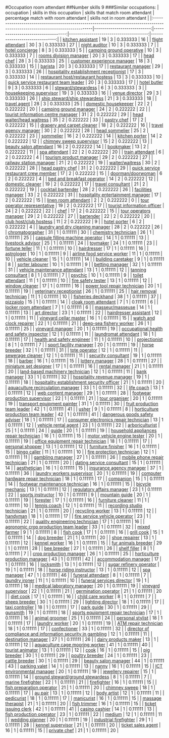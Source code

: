 #Occupation room attendant
##Number skills 9
###Similar occupations:
| occupation                                                                                                                    |   skills in this occupation |   skills that match room attendant |   percentage match with room attendant |   skills not in room attendant |
|:------------------------------------------------------------------------------------------------------------------------------|----------------------------:|-----------------------------------:|---------------------------------------:|-------------------------------:|
| [kitchen assistant](kitchen_assistant.md)                                                                                     |                          19 |                                  3 |                               0.333333 |                             16 |
| [flight attendant](flight_attendant.md)                                                                                       |                          30 |                                  3 |                               0.333333 |                             27 |
| [night auditor](night_auditor.md)                                                                                             |                          10 |                                  3 |                               0.333333 |                              7 |
| [hotel concierge](hotel_concierge.md)                                                                                         |                           8 |                                  3 |                               0.333333 |                              5 |
| [camping ground operative](camping_ground_operative.md)                                                                       |                          10 |                                  3 |                               0.333333 |                              7 |
| [rooms division manager](rooms_division_manager.md)                                                                           |                          20 |                                  3 |                               0.333333 |                             17 |
| [head chef](head_chef.md)                                                                                                     |                          28 |                                  3 |                               0.333333 |                             25 |
| [customer experience manager](customer_experience_manager.md)                                                                 |                          18 |                                  3 |                               0.333333 |                             15 |
| [barista](barista.md)                                                                                                         |                          20 |                                  3 |                               0.333333 |                             17 |
| [restaurant manager](restaurant_manager.md)                                                                                   |                          29 |                                  3 |                               0.333333 |                             26 |
| [hospitality establishment receptionist](hospitality_establishment_receptionist.md)                                           |                          17 |                                  3 |                               0.333333 |                             14 |
| [restaurant host/restaurant hostess](restaurant_host-restaurant_hostess.md)                                                   |                          13 |                                  3 |                               0.333333 |                             10 |
| [quick service restaurant team leader](quick_service_restaurant_team_leader.md)                                               |                          20 |                                  3 |                               0.333333 |                             17 |
| [hotel butler](hotel_butler.md)                                                                                               |                           9 |                                  3 |                               0.333333 |                              6 |
| [steward/stewardess](steward-stewardess.md)                                                                                   |                           6 |                                  3 |                               0.333333 |                              3 |
| [housekeeping supervisor](housekeeping_supervisor.md)                                                                         |                          19 |                                  3 |                               0.333333 |                             16 |
| [venue director](venue_director.md)                                                                                           |                          29 |                                  3 |                               0.333333 |                             26 |
| [ship steward/ship stewardess](ship_steward-ship_stewardess.md)                                                               |                          21 |                                  3 |                               0.333333 |                             18 |
| [travel agent](travel_agent.md)                                                                                               |                          28 |                                  3 |                               0.333333 |                             25 |
| [domestic housekeeper](domestic_housekeeper.md)                                                                               |                          22 |                                  2 |                               0.222222 |                             20 |
| [camping ground manager](camping_ground_manager.md)                                                                           |                          24 |                                  2 |                               0.222222 |                             22 |
| [tourist information centre manager](tourist_information_centre_manager.md)                                                   |                          31 |                                  2 |                               0.222222 |                             29 |
| [head waiter/head waitress](head_waiter-head_waitress.md)                                                                     |                          35 |                                  2 |                               0.222222 |                             33 |
| [pastry chef](pastry_chef.md)                                                                                                 |                          17 |                                  2 |                               0.222222 |                             15 |
| [drapery and carpet cleaner](drapery_and_carpet_cleaner.md)                                                                   |                          18 |                                  2 |                               0.222222 |                             16 |
| [travel agency manager](travel_agency_manager.md)                                                                             |                          30 |                                  2 |                               0.222222 |                             28 |
| [head sommelier](head_sommelier.md)                                                                                           |                          25 |                                  2 |                               0.222222 |                             23 |
| [sommelier](sommelier.md)                                                                                                     |                          16 |                                  2 |                               0.222222 |                             14 |
| [kitchen porter](kitchen_porter.md)                                                                                           |                          14 |                                  2 |                               0.222222 |                             12 |
| [chimney sweep supervisor](chimney_sweep_supervisor.md)                                                                       |                          15 |                                  2 |                               0.222222 |                             13 |
| [beauty salon attendant](beauty_salon_attendant.md)                                                                           |                          16 |                                  2 |                               0.222222 |                             14 |
| [bookmaker](bookmaker.md)                                                                                                     |                          13 |                                  2 |                               0.222222 |                             11 |
| [spa attendant](spa_attendant.md)                                                                                             |                          22 |                                  2 |                               0.222222 |                             20 |
| [train attendant](train_attendant.md)                                                                                         |                           6 |                                  2 |                               0.222222 |                              4 |
| [tourism product manager](tourism_product_manager.md)                                                                         |                          29 |                                  2 |                               0.222222 |                             27 |
| [railway station manager](railway_station_manager.md)                                                                         |                          21 |                                  2 |                               0.222222 |                             19 |
| [waiter/waitress](waiter-waitress.md)                                                                                         |                          30 |                                  2 |                               0.222222 |                             28 |
| [head pastry chef](head_pastry_chef.md)                                                                                       |                          31 |                                  2 |                               0.222222 |                             29 |
| [quick service restaurant crew member](quick_service_restaurant_crew_member.md)                                               |                          17 |                                  2 |                               0.222222 |                             15 |
| [doorman/doorwoman](doorman-doorwoman.md)                                                                                     |                           6 |                                  2 |                               0.222222 |                              4 |
| [bed and breakfast operator](bed_and_breakfast_operator.md)                                                                   |                          14 |                                  2 |                               0.222222 |                             12 |
| [domestic cleaner](domestic_cleaner.md)                                                                                       |                          19 |                                  2 |                               0.222222 |                             17 |
| [travel consultant](travel_consultant.md)                                                                                     |                          21 |                                  2 |                               0.222222 |                             19 |
| [cocktail bartender](cocktail_bartender.md)                                                                                   |                          28 |                                  2 |                               0.222222 |                             26 |
| [facilities manager](facilities_manager.md)                                                                                   |                          33 |                                  2 |                               0.222222 |                             31 |
| [hospitality entertainment manager](hospitality_entertainment_manager.md)                                                     |                          17 |                                  2 |                               0.222222 |                             15 |
| [linen room attendant](linen_room_attendant.md)                                                                               |                           2 |                                  2 |                               0.222222 |                              0 |
| [tour operator representative](tour_operator_representative.md)                                                               |                          19 |                                  2 |                               0.222222 |                             17 |
| [tourist information officer](tourist_information_officer.md)                                                                 |                          24 |                                  2 |                               0.222222 |                             22 |
| [chef](chef.md)                                                                                                               |                          17 |                                  2 |                               0.222222 |                             15 |
| [tour operators manager](tour_operators_manager.md)                                                                           |                          29 |                                  2 |                               0.222222 |                             27 |
| [bartender](bartender.md)                                                                                                     |                          22 |                                  2 |                               0.222222 |                             20 |
| [club host/club hostess](club_host-club_hostess.md)                                                                           |                          11 |                                  2 |                               0.222222 |                              9 |
| [hotel porter](hotel_porter.md)                                                                                               |                           6 |                                  2 |                               0.222222 |                              4 |
| [laundry and dry cleaning manager](laundry_and_dry_cleaning_manager.md)                                                       |                          28 |                                  2 |                               0.222222 |                             26 |
| [chromatographer](chromatographer.md)                                                                                         |                          31 |                                  1 |                               0.111111 |                             30 |
| [chemistry technician](chemistry_technician.md)                                                                               |                          26 |                                  1 |                               0.111111 |                             25 |
| [capsule filling machine operator](capsule_filling_machine_operator.md)                                                       |                          14 |                                  1 |                               0.111111 |                             13 |
| [livestock advisor](livestock_advisor.md)                                                                                     |                          25 |                                  1 |                               0.111111 |                             24 |
| [toymaker](toymaker.md)                                                                                                       |                          24 |                                  1 |                               0.111111 |                             23 |
| [fortune teller](fortune_teller.md)                                                                                           |                          11 |                                  1 |                               0.111111 |                             10 |
| [hairdresser](hairdresser.md)                                                                                                 |                          17 |                                  1 |                               0.111111 |                             16 |
| [astrologer](astrologer.md)                                                                                                   |                          10 |                                  1 |                               0.111111 |                              9 |
| [airline food service worker](airline_food_service_worker.md)                                                                 |                          11 |                                  1 |                               0.111111 |                             10 |
| [vehicle cleaner](vehicle_cleaner.md)                                                                                         |                          15 |                                  1 |                               0.111111 |                             14 |
| [building caretaker](building_caretaker.md)                                                                                   |                           9 |                                  1 |                               0.111111 |                              8 |
| [sorter labourer](sorter_labourer.md)                                                                                         |                          10 |                                  1 |                               0.111111 |                              9 |
| [betting manager](betting_manager.md)                                                                                         |                          32 |                                  1 |                               0.111111 |                             31 |
| [vehicle maintenance attendant](vehicle_maintenance_attendant.md)                                                             |                          13 |                                  1 |                               0.111111 |                             12 |
| [tanning consultant](tanning_consultant.md)                                                                                   |                           8 |                                  1 |                               0.111111 |                              7 |
| [psychic](psychic.md)                                                                                                         |                          10 |                                  1 |                               0.111111 |                              9 |
| [toilet attendant](toilet_attendant.md)                                                                                       |                          11 |                                  1 |                               0.111111 |                             10 |
| [fire safety tester](fire_safety_tester.md)                                                                                   |                          13 |                                  1 |                               0.111111 |                             12 |
| [window cleaner](window_cleaner.md)                                                                                           |                          17 |                                  1 |                               0.111111 |                             16 |
| [power tool repair technician](power_tool_repair_technician.md)                                                               |                          20 |                                  1 |                               0.111111 |                             19 |
| [veterinary receptionist](veterinary_receptionist.md)                                                                         |                          26 |                                  1 |                               0.111111 |                             25 |
| [hair removal technician](hair_removal_technician.md)                                                                         |                          11 |                                  1 |                               0.111111 |                             10 |
| [fisheries deckhand](fisheries_deckhand.md)                                                                                   |                          38 |                                  1 |                               0.111111 |                             37 |
| [pizzaiolo](pizzaiolo.md)                                                                                                     |                          15 |                                  1 |                               0.111111 |                             14 |
| [cloak room attendant](cloak_room_attendant.md)                                                                               |                           7 |                                  1 |                               0.111111 |                              6 |
| [locker room attendant](locker_room_attendant.md)                                                                             |                           7 |                                  1 |                               0.111111 |                              6 |
| [masseur/masseuse](masseur-masseuse.md)                                                                                       |                          14 |                                  1 |                               0.111111 |                             13 |
| [art director](art_director.md)                                                                                               |                          23 |                                  1 |                               0.111111 |                             22 |
| [hairdresser assistant](hairdresser_assistant.md)                                                                             |                          12 |                                  1 |                               0.111111 |                             11 |
| [vineyard cellar master](vineyard_cellar_master.md)                                                                           |                          16 |                                  1 |                               0.111111 |                             15 |
| [watch and clock repairer](watch_and_clock_repairer.md)                                                                       |                          22 |                                  1 |                               0.111111 |                             21 |
| [deep-sea fishery worker](deep-sea_fishery_worker.md)                                                                         |                          26 |                                  1 |                               0.111111 |                             25 |
| [vineyard manager](vineyard_manager.md)                                                                                       |                          20 |                                  1 |                               0.111111 |                             19 |
| [occupational health and safety inspector](occupational_health_and_safety_inspector.md)                                       |                          12 |                                  1 |                               0.111111 |                             11 |
| [laundromat attendant](laundromat_attendant.md)                                                                               |                          18 |                                  1 |                               0.111111 |                             17 |
| [health and safety engineer](health_and_safety_engineer.md)                                                                   |                          11 |                                  1 |                               0.111111 |                             10 |
| [projectionist](projectionist.md)                                                                                             |                           8 |                                  1 |                               0.111111 |                              7 |
| [sport facility manager](sport_facility_manager.md)                                                                           |                          20 |                                  1 |                               0.111111 |                             19 |
| [horse breeder](horse_breeder.md)                                                                                             |                          32 |                                  1 |                               0.111111 |                             31 |
| [tote operator](tote_operator.md)                                                                                             |                          12 |                                  1 |                               0.111111 |                             11 |
| [sewerage cleaner](sewerage_cleaner.md)                                                                                       |                          12 |                                  1 |                               0.111111 |                             11 |
| [security consultant](security_consultant.md)                                                                                 |                          19 |                                  1 |                               0.111111 |                             18 |
| [barber](barber.md)                                                                                                           |                          16 |                                  1 |                               0.111111 |                             15 |
| [lottery manager](lottery_manager.md)                                                                                         |                          28 |                                  1 |                               0.111111 |                             27 |
| [miniature set designer](miniature_set_designer.md)                                                                           |                          17 |                                  1 |                               0.111111 |                             16 |
| [rental manager](rental_manager.md)                                                                                           |                          21 |                                  1 |                               0.111111 |                             20 |
| [land-based machinery technician](land-based_machinery_technician.md)                                                         |                          12 |                                  1 |                               0.111111 |                             11 |
| [bank manager](bank_manager.md)                                                                                               |                          33 |                                  1 |                               0.111111 |                             32 |
| [hospitality revenue manager](hospitality_revenue_manager.md)                                                                 |                          19 |                                  1 |                               0.111111 |                             18 |
| [hospitality establishment security officer](hospitality_establishment_security_officer.md)                                   |                          21 |                                  1 |                               0.111111 |                             20 |
| [aquaculture recirculation manager](aquaculture_recirculation_manager.md)                                                     |                          33 |                                  1 |                               0.111111 |                             32 |
| [life coach](life_coach.md)                                                                                                   |                          13 |                                  1 |                               0.111111 |                             12 |
| [web content manager](web_content_manager.md)                                                                                 |                          29 |                                  1 |                               0.111111 |                             28 |
| [footwear production supervisor](footwear_production_supervisor.md)                                                           |                          22 |                                  1 |                               0.111111 |                             21 |
| [tour organiser](tour_organiser.md)                                                                                           |                          20 |                                  1 |                               0.111111 |                             19 |
| [transport equipment painter](transport_equipment_painter.md)                                                                 |                          31 |                                  1 |                               0.111111 |                             30 |
| [fruit production team leader](fruit_production_team_leader.md)                                                               |                          42 |                                  1 |                               0.111111 |                             41 |
| [usher](usher.md)                                                                                                             |                           9 |                                  1 |                               0.111111 |                              8 |
| [horticulture production team leader](horticulture_production_team_leader.md)                                                 |                          42 |                                  1 |                               0.111111 |                             41 |
| [dangerous goods safety adviser](dangerous_goods_safety_adviser.md)                                                           |                          18 |                                  1 |                               0.111111 |                             17 |
| [consumer electronics repair technician](consumer_electronics_repair_technician.md)                                           |                          13 |                                  1 |                               0.111111 |                             12 |
| [vehicle rental agent](vehicle_rental_agent.md)                                                                               |                          23 |                                  1 |                               0.111111 |                             22 |
| [arboriculturist](arboriculturist.md)                                                                                         |                          25 |                                  1 |                               0.111111 |                             24 |
| [guide](guide.md)                                                                                                             |                          20 |                                  1 |                               0.111111 |                             19 |
| [household appliances repair technician](household_appliances_repair_technician.md)                                           |                          16 |                                  1 |                               0.111111 |                             15 |
| [motor vehicle engine tester](motor_vehicle_engine_tester.md)                                                                 |                          20 |                                  1 |                               0.111111 |                             19 |
| [office equipment repair technician](office_equipment_repair_technician.md)                                                   |                          18 |                                  1 |                               0.111111 |                             17 |
| [personal shopper](personal_shopper.md)                                                                                       |                          13 |                                  1 |                               0.111111 |                             12 |
| [furniture finisher](furniture_finisher.md)                                                                                   |                          16 |                                  1 |                               0.111111 |                             15 |
| [bingo caller](bingo_caller.md)                                                                                               |                          11 |                                  1 |                               0.111111 |                             10 |
| [fire protection technician](fire_protection_technician.md)                                                                   |                          12 |                                  1 |                               0.111111 |                             11 |
| [gambling manager](gambling_manager.md)                                                                                       |                          27 |                                  1 |                               0.111111 |                             26 |
| [mobile phone repair technician](mobile_phone_repair_technician.md)                                                           |                          21 |                                  1 |                               0.111111 |                             20 |
| [dating service consultant](dating_service_consultant.md)                                                                     |                          15 |                                  1 |                               0.111111 |                             14 |
| [aesthetician](aesthetician.md)                                                                                               |                          16 |                                  1 |                               0.111111 |                             15 |
| [insurance agency manager](insurance_agency_manager.md)                                                                       |                          37 |                                  1 |                               0.111111 |                             36 |
| [laundry workers supervisor](laundry_workers_supervisor.md)                                                                   |                          20 |                                  1 |                               0.111111 |                             19 |
| [computer hardware repair technician](computer_hardware_repair_technician.md)                                                 |                          18 |                                  1 |                               0.111111 |                             17 |
| [companion](companion.md)                                                                                                     |                          15 |                                  1 |                               0.111111 |                             14 |
| [footwear maintenance technician](footwear_maintenance_technician.md)                                                         |                          16 |                                  1 |                               0.111111 |                             15 |
| [bicycle mechanic](bicycle_mechanic.md)                                                                                       |                          13 |                                  1 |                               0.111111 |                             12 |
| [regulatory affairs manager](regulatory_affairs_manager.md)                                                                   |                          23 |                                  1 |                               0.111111 |                             22 |
| [sports instructor](sports_instructor.md)                                                                                     |                          10 |                                  1 |                               0.111111 |                              9 |
| [mountain guide](mountain_guide.md)                                                                                           |                          20 |                                  1 |                               0.111111 |                             19 |
| [forester](forester.md)                                                                                                       |                          17 |                                  1 |                               0.111111 |                             16 |
| [furniture cleaner](furniture_cleaner.md)                                                                                     |                          11 |                                  1 |                               0.111111 |                             10 |
| [tennis coach](tennis_coach.md)                                                                                               |                          12 |                                  1 |                               0.111111 |                             11 |
| [recording studio technician](recording_studio_technician.md)                                                                 |                          21 |                                  1 |                               0.111111 |                             20 |
| [recycling worker](recycling_worker.md)                                                                                       |                          13 |                                  1 |                               0.111111 |                             12 |
| [handyman](handyman.md)                                                                                                       |                          18 |                                  1 |                               0.111111 |                             17 |
| [fire service vehicle operator](fire_service_vehicle_operator.md)                                                             |                          23 |                                  1 |                               0.111111 |                             22 |
| [quality engineering technician](quality_engineering_technician.md)                                                           |                          17 |                                  1 |                               0.111111 |                             16 |
| [agronomic crop production team leader](agronomic_crop_production_team_leader.md)                                             |                          33 |                                  1 |                               0.111111 |                             32 |
| [mixed farmer](mixed_farmer.md)                                                                                               |                           9 |                                  1 |                               0.111111 |                              8 |
| [fish cook](fish_cook.md)                                                                                                     |                          17 |                                  1 |                               0.111111 |                             16 |
| [grill cook](grill_cook.md)                                                                                                   |                          15 |                                  1 |                               0.111111 |                             14 |
| [dog breeder](dog_breeder.md)                                                                                                 |                          21 |                                  1 |                               0.111111 |                             20 |
| [shoe repairer](shoe_repairer.md)                                                                                             |                          13 |                                  1 |                               0.111111 |                             12 |
| [kennel worker](kennel_worker.md)                                                                                             |                          16 |                                  1 |                               0.111111 |                             15 |
| [fur animals breeder](fur_animals_breeder.md)                                                                                 |                          29 |                                  1 |                               0.111111 |                             28 |
| [bee breeder](bee_breeder.md)                                                                                                 |                          27 |                                  1 |                               0.111111 |                             26 |
| [shelf filler](shelf_filler.md)                                                                                               |                           8 |                                  1 |                               0.111111 |                              7 |
| [crop production manager](crop_production_manager.md)                                                                         |                          26 |                                  1 |                               0.111111 |                             25 |
| [horticulture production manager](horticulture_production_manager.md)                                                         |                          43 |                                  1 |                               0.111111 |                             42 |
| [accommodation manager](accommodation_manager.md)                                                                             |                          17 |                                  1 |                               0.111111 |                             16 |
| [locksmith](locksmith.md)                                                                                                     |                          13 |                                  1 |                               0.111111 |                             12 |
| [sugar refinery operator](sugar_refinery_operator.md)                                                                         |                          19 |                                  1 |                               0.111111 |                             18 |
| [horse riding instructor](horse_riding_instructor.md)                                                                         |                          13 |                                  1 |                               0.111111 |                             12 |
| [spa manager](spa_manager.md)                                                                                                 |                          47 |                                  1 |                               0.111111 |                             46 |
| [funeral attendant](funeral_attendant.md)                                                                                     |                           8 |                                  1 |                               0.111111 |                              7 |
| [laundry ironer](laundry_ironer.md)                                                                                           |                          11 |                                  1 |                               0.111111 |                             10 |
| [funeral services director](funeral_services_director.md)                                                                     |                          19 |                                  1 |                               0.111111 |                             18 |
| [medical laboratory manager](medical_laboratory_manager.md)                                                                   |                          20 |                                  1 |                               0.111111 |                             19 |
| [vineyard supervisor](vineyard_supervisor.md)                                                                                 |                          22 |                                  1 |                               0.111111 |                             21 |
| [germination operator](germination_operator.md)                                                                               |                          21 |                                  1 |                               0.111111 |                             20 |
| [diet cook](diet_cook.md)                                                                                                     |                          17 |                                  1 |                               0.111111 |                             16 |
| [child care worker](child_care_worker.md)                                                                                     |                           8 |                                  1 |                               0.111111 |                              7 |
| [sheep breeder](sheep_breeder.md)                                                                                             |                          30 |                                  1 |                               0.111111 |                             29 |
| [lighting director](lighting_director.md)                                                                                     |                          18 |                                  1 |                               0.111111 |                             17 |
| [taxi controller](taxi_controller.md)                                                                                         |                          18 |                                  1 |                               0.111111 |                             17 |
| [park guide](park_guide.md)                                                                                                   |                          30 |                                  1 |                               0.111111 |                             29 |
| [gunsmith](gunsmith.md)                                                                                                       |                          19 |                                  1 |                               0.111111 |                             18 |
| [sports equipment repair technician](sports_equipment_repair_technician.md)                                                   |                          17 |                                  1 |                               0.111111 |                             16 |
| [animal groomer](animal_groomer.md)                                                                                           |                          25 |                                  1 |                               0.111111 |                             24 |
| [personal stylist](personal_stylist.md)                                                                                       |                          18 |                                  1 |                               0.111111 |                             17 |
| [laundry worker](laundry_worker.md)                                                                                           |                          20 |                                  1 |                               0.111111 |                             19 |
| [ATM repair technician](ATM_repair_technician.md)                                                                             |                          18 |                                  1 |                               0.111111 |                             17 |
| [confectioner](confectioner.md)                                                                                               |                          33 |                                  1 |                               0.111111 |                             32 |
| [director of compliance and information security in gambling](director_of_compliance_and_information_security_in_gambling.md) |                          12 |                                  1 |                               0.111111 |                             11 |
| [destination manager](destination_manager.md)                                                                                 |                          27 |                                  1 |                               0.111111 |                             26 |
| [dairy products maker](dairy_products_maker.md)                                                                               |                          13 |                                  1 |                               0.111111 |                             12 |
| [aquaculture cage mooring worker](aquaculture_cage_mooring_worker.md)                                                         |                          41 |                                  1 |                               0.111111 |                             40 |
| [tourist animator](tourist_animator.md)                                                                                       |                          13 |                                  1 |                               0.111111 |                             12 |
| [cook](cook.md)                                                                                                               |                          16 |                                  1 |                               0.111111 |                             15 |
| [pig breeder](pig_breeder.md)                                                                                                 |                          30 |                                  1 |                               0.111111 |                             29 |
| [poultry breeder](poultry_breeder.md)                                                                                         |                          24 |                                  1 |                               0.111111 |                             23 |
| [cattle breeder](cattle_breeder.md)                                                                                           |                          30 |                                  1 |                               0.111111 |                             29 |
| [beauty salon manager](beauty_salon_manager.md)                                                                               |                          44 |                                  1 |                               0.111111 |                             43 |
| [parking valet](parking_valet.md)                                                                                             |                          14 |                                  1 |                               0.111111 |                             13 |
| [nanny](nanny.md)                                                                                                             |                          16 |                                  1 |                               0.111111 |                             15 |
| [ICT environmental manager](ICT_environmental_manager.md)                                                                     |                          20 |                                  1 |                               0.111111 |                             19 |
| [jewellery repairer](jewellery_repairer.md)                                                                                   |                          15 |                                  1 |                               0.111111 |                             14 |
| [ground steward/ground stewardess](ground_steward-ground_stewardess.md)                                                       |                           8 |                                  1 |                               0.111111 |                              7 |
| [marine firefighter](marine_firefighter.md)                                                                                   |                          22 |                                  1 |                               0.111111 |                             21 |
| [firefighter](firefighter.md)                                                                                                 |                          16 |                                  1 |                               0.111111 |                             15 |
| [fish preparation operator](fish_preparation_operator.md)                                                                     |                          21 |                                  1 |                               0.111111 |                             20 |
| [chimney sweep](chimney_sweep.md)                                                                                             |                          18 |                                  1 |                               0.111111 |                             17 |
| [au pair](au_pair.md)                                                                                                         |                          13 |                                  1 |                               0.111111 |                             12 |
| [body artist](body_artist.md)                                                                                                 |                          12 |                                  1 |                               0.111111 |                             11 |
| [pedicurist](pedicurist.md)                                                                                                   |                          18 |                                  1 |                               0.111111 |                             17 |
| [manicurist](manicurist.md)                                                                                                   |                          16 |                                  1 |                               0.111111 |                             15 |
| [massage therapist](massage_therapist.md)                                                                                     |                          21 |                                  1 |                               0.111111 |                             20 |
| [fish trimmer](fish_trimmer.md)                                                                                               |                          16 |                                  1 |                               0.111111 |                             15 |
| [ticket issuing clerk](ticket_issuing_clerk.md)                                                                               |                          42 |                                  1 |                               0.111111 |                             41 |
| [casino cashier](casino_cashier.md)                                                                                           |                          14 |                                  1 |                               0.111111 |                             13 |
| [fish production operator](fish_production_operator.md)                                                                       |                          23 |                                  1 |                               0.111111 |                             22 |
| [medium](medium.md)                                                                                                           |                          12 |                                  1 |                               0.111111 |                             11 |
| [wedding planner](wedding_planner.md)                                                                                         |                          20 |                                  1 |                               0.111111 |                             19 |
| [industrial firefighter](industrial_firefighter.md)                                                                           |                          29 |                                  1 |                               0.111111 |                             28 |
| [kennel supervisor](kennel_supervisor.md)                                                                                     |                          21 |                                  1 |                               0.111111 |                             20 |
| [ticket sales agent](ticket_sales_agent.md)                                                                                   |                          16 |                                  1 |                               0.111111 |                             15 |
| [private chef](private_chef.md)                                                                                               |                          21 |                                  1 |                               0.111111 |                             20 |
